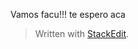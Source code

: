 
Vamos facu!!!
te espero aca


> Written with [StackEdit](https://stackedit.io/).
<!--stackedit_data:
eyJoaXN0b3J5IjpbLTIxMzAwNjgzMiwyMDg3NjU1NzA5XX0=
-->